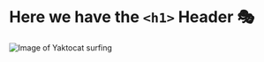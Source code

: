 # Here we have the `<h1>` Header 🎭

![Image of Yaktocat surfing](https://octodex.github.com/images/surftocat.png)
